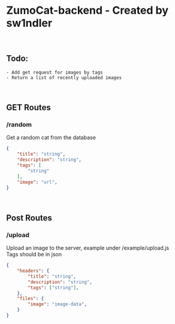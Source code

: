 # ZumoCat-backend - Created by sw1ndler

<br>

## Todo:
    - Add get request for images by tags
    - Return a list of recently uploaded images
    
<br>

## GET Routes

### /random
Get a random cat from the database

```json
{
    "title": "string",
    "description": "string",
    "tags": [
        "string"
    ],
    "image": "url",
}
```

<br>

## Post Routes

### /upload
Upload an image to the server, example under /example/upload.js   
Tags should be in json

```json
{
    "headers": {
        "title": "string",
        "description": "string",
        "tags": ["string"],
    },
    "files": {
        "image": "image-data",
    }
}
```
